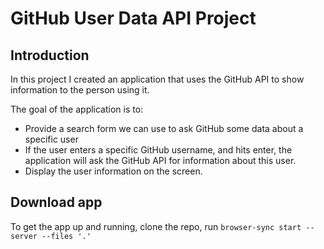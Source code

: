# GitHub User Data API Project

## Introduction
In this project I created an application that uses the GitHub API to show information to the person using it. 

The goal of the application is to:

  * Provide a search form we can use to ask GitHub some data about a specific user
  * If the user enters a specific GitHub username, and hits enter, the application will ask the GitHub API for information about this user.
  * Display the user information on the screen.

## Download app
To get the app up and running, clone the repo, run `browser-sync start --server --files '.'`